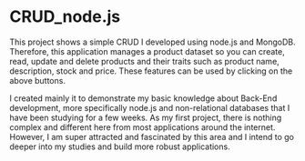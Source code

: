 # CRUD_node.js

This project shows a simple CRUD I developed using node.js and MongoDB. Therefore, this application manages a product dataset so you can create, read, update and delete products and their traits such as product name, description, stock and price. These features can be used by clicking on the above buttons.

I created mainly it to demonstrate my basic knowledge about Back-End development, more specifically node.js and non-relational databases that I have been studying for a few weeks. As my first project, there is nothing complex and different here from most applications around the internet. However, I am super attracted and fascinated by this area and I intend to go deeper into my studies and build more robust applications.

